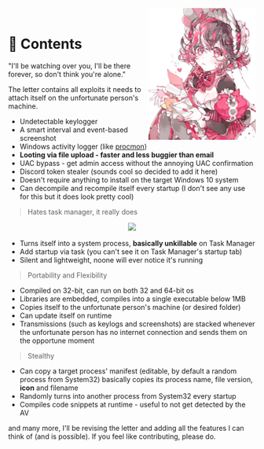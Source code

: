 <div>
  <img width="220" align="right" src="../../Repo/Images/1.png" alt="LoveLetter"/>
  <br>
  <h1>💌 Contents</h1>
  <p>"I'll be watching over you, I'll be there forever, so don't think you're alone."</p>
</div>
The letter contains all exploits it needs to attach itself on the unfortunate person's machine.

- Undetectable keylogger
- A smart interval and event-based screenshot
- Windows activity logger (like [procmon](https://docs.microsoft.com/en-us/sysinternals/downloads/procmon))
- **Looting via file upload - faster and less buggier than email**
- UAC bypass - get admin access without the annoying UAC confirmation
- Discord token stealer (sounds cool so decided to add it here)
- Doesn't require anything to install on the target Windows 10 system
- Can decompile and recompile itself every startup (I don't see any use for this but it does look pretty cool)
> Hates task manager, it really does
<p align="center">
 <img src="../../Repo/Images/Animation.gif"/>
</p>

- Turns itself into a system process, **basically unkillable** on Task Manager
- Add startup via task (you can't see it on Task Manager's startup tab)
- Silent and lightweight, noone will ever notice it's running
> Portability and Flexibility
- Compiled on 32-bit, can run on both 32 and 64-bit os
- Libraries are embedded, compiles into a single executable below 1MB
- Copies itself to the unfortunate person's machine (or desired folder)
- Can update itself on runtime
- Transmissions (such as keylogs and screenshots) are stacked whenever the unfortunate person has no internet connection and sends them on the opportune moment
> Stealthy
- Can copy a target process' manifest (editable, by default a random process from System32) basically copies its process name, file version, **icon** and filename
- Randomly turns into another process from System32 every startup
- Compiles code snippets at runtime - useful to not get detected by the AV


and many more, I'll be revising the letter and adding all the features I can think of (and is possible). If you feel like contributing, please do.